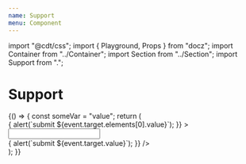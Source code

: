 ```yaml
---
name: Support
menu: Component
---
```

import "@cdt/css";
import { Playground, Props } from "docz";
import Container from "../Container";
import Section from "../Section";
import Support from ".";

# Support

<Playground>
  {() => {
    const someVar = "value";
    return (
      <React.Fragment>
        <Section>
          <Support
            onSubmit={event => {
              alert(`submit ${event.target.elements[0].value}`);
            }}
          >
            <input
              type="search"
              className="support__input"
              defaultValue="avignon"
            />
          </Support>
        </Section>
        <Section dark>
          <Support
            onSubmit={event => {
              alert(`submit ${event.target.value}`);
            }}
          />
        </Section>
      </React.Fragment>
    );
  }}
</Playground>

<Props of={Support} />
